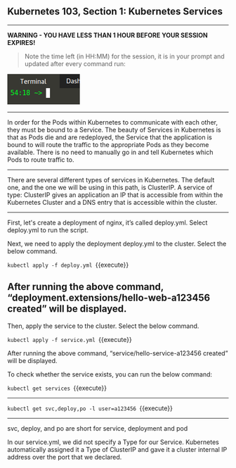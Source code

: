 ## Kubernetes 103, Section 1: Kubernetes Services

---

**WARNING - YOU HAVE LESS THAN 1 HOUR BEFORE YOUR SESSION EXPIRES!**

>Note the time left (in HH:MM) for the session, it is in your prompt and updated after every command run:

![Terminal Time Remaining](./assets/term-expire.png)

---

In order for the Pods within Kubernetes to communicate with each other, they must be bound to a Service. The beauty of Services in Kubernetes is that as Pods die and are redeployed, the Service that the application is bound to will route the traffic to the appropriate Pods as they become available. There is no need to manually go in and tell Kubernetes which Pods to route traffic to.

---

There are several different types of services in Kubernetes. The default one, and the one we will be using in this path, is ClusterIP. A service of type: ClusterIP gives an application an IP that is accessible from within the Kubernetes Cluster and a DNS entry that is accessible within the cluster.

---

First, let's create a deployment of nginx, it’s called deploy.yml. Select deploy.yml to run the script. 

Next, we need to apply the deployment deploy.yml to the cluster. Select the below command. 

`kubectl apply -f deploy.yml
`{{execute}}


After running the above command, “deployment.extensions/hello-web-a123456 created” will be displayed. 
---

Then, apply the service to the cluster. Select the below command. 

`kubectl apply -f service.yml
`{{execute}}

After running the above command, “service/hello-service-a123456 created” will be displayed. 

To check whether the service exists, you can run the below command:

`kubectl get services
`{{execute}}

---

`kubectl get svc,deploy,po -l user=a123456
`{{execute}}

---
svc, deploy, and po are short for service, deployment and pod

In our service.yml, we did not specify a Type for our Service. Kubernetes automatically assigned it a Type of ClusterIP and gave it a cluster internal IP address over the port that we declared.
